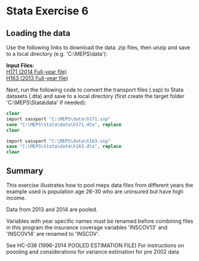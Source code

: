 # Stata Exercise 6


## Loading the data
Use the following links to download the data .zip files, then unzip and save to a local directory (e.g. 'C:\MEPS\data'):

**Input Files**:  
[H171 (2014 Full-year file)](https://meps.ahrq.gov/mepsweb/data_files/pufs/h171ssp.zip)
<br>[H163 (2013 Full-year file)](https://meps.ahrq.gov/mepsweb/data_files/pufs/h163ssp.zip)

Next, run the following code to convert the transport files (.ssp) to Stata datasets (.dta) and save to a local directory (first create the target folder 'C:\MEPS\Stata\data' if needed):
``` stata
clear
import sasxport "C:\MEPS\data\h171.ssp"
save "C:\MEPS\Stata\data\h171.dta", replace
clear

import sasxport "C:\MEPS\data\h163.ssp"
save "C:\MEPS\Stata\data\h163.dta", replace
clear
```

## Summary
This exercise  illustrates how to pool meps data files from different years the example used is population age 26-30 who are uninsured but have high income.

Data from 2013 and 2014 are pooled.

Variables with year specific names must be renamed before combining files in this program the insurance coverage variables 'INSCOV13' and 'INSCOV14' are renamed to 'INSCOV'.

See HC-036 (1996-2014 POOLED ESTIMATION FILE) For instructions on poooling and considerations for variance estimation for pre 2002 data
